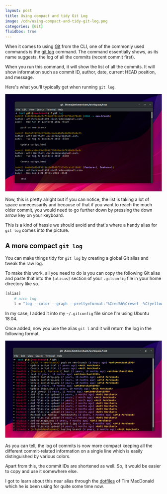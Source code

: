```yaml
---
layout: post
title: Using compact and tidy Git Log
image: /cdn/using-compact-and-tidy-git-log.png
categories: [Git]
fluidbox: true
---
```


When it comes to using [Git](https://git-scm.com/) from the CLI, one of the commonly used commands is the [git log](https://git-scm.com/docs/git-log) command. The command essentially shows, as its name suggests, the log of all the commits (recent commit first).

When you run this command, it will show the list of all the commits. It will show information such as commit ID, author, date, current HEAD position, and message.

Here's what you'll typically get when running `git log`.

[![](/images/git-log.png)](/images/git-log.png)

Now, this is pretty alright but if you can notice, the list is taking a lot of space unnecessarily and because of that if you want to reach the much older commit, you would need to go further down by pressing the down arrow key on your keyboard. 

This is a kind of hassle we should avoid and that's where a handy alias for `git log` comes into the picture.

## A more compact `git log`

You can make things tidy for `git log` by creating a global Git alias and tweak the raw log. 

To make this work, all you need to do is you can copy the following Git alias and paste that into the `[alisas]` section of your `.gitconfig` file in your home directory like so.

```bash
[alias]
    # nice log
    l = "log --color --graph --pretty=format:'%Cred%h%Creset -%C(yellow)%d%Creset %s %Cgreen(%cr) %C(bold blue)<%an>%Creset' --abbrev-commit --"
```

In my case, I added it into my `~/.gitconfig` file since I'm using Ubuntu 18.04.

Once added, now you use the alias `git l` and it will return the log in the following format.

[![](/images/git-log-compact.png)](/images/git-log-compact.png)

As you can tell, the log of commits is now more compact keeping all the different commit-related information on a single line which is easily distinguished by various colors.

Apart from this, the commit IDs are shortened as well. So, it would be easier to copy and use it somewhere else.

I got to learn about this near alias through the [dotfiles](https://github.com/timacdonald/dotfiles) of Tim MacDonald which he is been using for quite some time now.